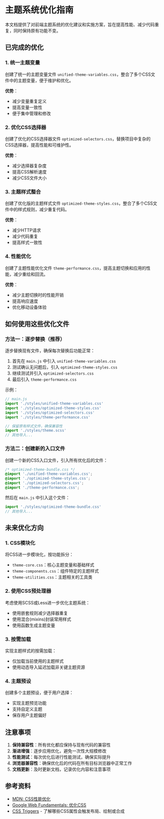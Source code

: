 # 主题系统优化指南

本文档提供了对前端主题系统的优化建议和实施方案，旨在提高性能、减少代码重复，同时保持原有功能不变。

## 已完成的优化

### 1. 统一主题变量

创建了统一的主题变量文件 `unified-theme-variables.css`，整合了多个CSS文件中的主题变量，便于维护和优化。

**优势**：
- 减少变量重复定义
- 提高变量一致性
- 便于集中管理和修改

### 2. 优化CSS选择器

创建了优化的CSS选择器文件 `optimized-selectors.css`，替换项目中复杂的CSS选择器，提高性能和可维护性。

**优势**：
- 减少选择器复杂度
- 提高CSS解析速度
- 减少CSS文件大小

### 3. 主题样式整合

创建了优化版的主题样式文件 `optimized-theme-styles.css`，整合了多个CSS文件中的样式规则，减少重复代码。

**优势**：
- 减少HTTP请求
- 减少代码重复
- 提高样式一致性

### 4. 性能优化

创建了主题性能优化文件 `theme-performance.css`，提高主题切换和应用的性能，减少重绘和回流。

**优势**：
- 减少主题切换时的性能开销
- 提高响应速度
- 优化移动设备体验

## 如何使用这些优化文件

### 方法一：逐步替换（推荐）

逐步替换现有文件，确保每次替换后功能正常：

1. 首先在 `main.js` 中引入 `unified-theme-variables.css`
2. 测试确认无问题后，引入 `optimized-theme-styles.css`
3. 继续测试并引入 `optimized-selectors.css`
4. 最后引入 `theme-performance.css`

示例：

```js
// main.js
import './styles/unified-theme-variables.css'
import './styles/optimized-theme-styles.css'
import './styles/optimized-selectors.css'
import './styles/theme-performance.css'

// 保留原有样式文件，确保兼容性
import './styles/theme.scss'
// 其他导入...
```

### 方法二：创建新的入口文件

创建一个新的CSS入口文件，引入所有优化后的文件：

```css
/* optimized-theme-bundle.css */
@import './unified-theme-variables.css';
@import './optimized-theme-styles.css';
@import './optimized-selectors.css';
@import './theme-performance.css';
```

然后在 `main.js` 中引入这个文件：

```js
import './styles/optimized-theme-bundle.css'
// 其他导入...
```

## 未来优化方向

### 1. CSS模块化

将CSS进一步模块化，按功能拆分：

- `theme-core.css`：核心主题变量和基础样式
- `theme-components.css`：组件特定的主题样式
- `theme-utilities.css`：主题相关的工具类

### 2. 使用CSS预处理器

考虑使用SCSS或Less进一步优化主题系统：

- 使用嵌套规则减少选择器重复
- 使用混合(mixins)封装常用样式
- 使用函数生成主题变量

### 3. 按需加载

实现主题样式的按需加载：

- 仅加载当前使用的主题样式
- 使用动态导入延迟加载非关键主题资源

### 4. 主题预设

创建多个主题预设，便于用户选择：

- 实现主题预览功能
- 支持自定义主题
- 保存用户主题偏好

## 注意事项

1. **保持兼容性**：所有优化都应保持与现有代码的兼容性
2. **渐进增强**：逐步应用优化，避免一次性大规模修改
3. **性能测试**：每次优化后进行性能测试，确保实际提升
4. **浏览器兼容性**：确保优化后的代码在所有目标浏览器中正常工作
5. **文档更新**：及时更新文档，记录优化内容和注意事项

## 参考资料

- [MDN: CSS性能优化](https://developer.mozilla.org/en-US/docs/Web/Performance/CSS_performance)
- [Google Web Fundamentals: 优化CSS](https://developers.google.com/web/fundamentals/performance/critical-rendering-path/optimizing-critical-rendering-path)
- [CSS Triggers](https://csstriggers.com/) - 了解哪些CSS属性会触发布局、绘制或合成
